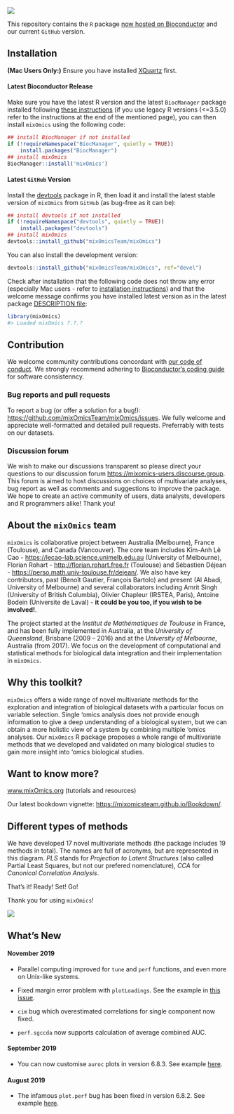 
![](http://mixomics.org/wp-content/uploads/2019/07/MixOmics-Logo-1.png)

This repository contains the `R` package [now hosted on
Bioconductor](http://bioconductor.org/packages/release/bioc/html/mixOmics.html)
and our current `GitHub` version.

## Installation

**(Mac Users Only:)** Ensure you have installed
[XQuartz](https://www.xquartz.org/) first.

#### Latest Bioconductor Release

Make sure you have the latest R version and the latest `BiocManager`
package installed following [these
instructions](https://www.bioconductor.org/install/) (if you use legacy
R versions (\<=3.5.0) refer to the instructions at the end of the
mentioned page), you can then install `mixOmics` using the following
code:

``` r
## install BiocManager if not installed
if (!requireNamespace("BiocManager", quietly = TRUE))
    install.packages("BiocManager")
## install mixOmics
BiocManager::install('mixOmics')
```

#### Latest `GitHub` Version

Install the [devtools](https://github.com/r-lib/devtools) package in R,
then load it and install the latest stable version of `mixOmics` from
`GitHub` (as bug-free as it can be):

``` r
## install devtools if not installed
if (!requireNamespace("devtools", quietly = TRUE))
    install.packages("devtools")
## install mixOmics
devtools::install_github("mixOmicsTeam/mixOmics")
```

You can also install the development version:

``` r
devtools::install_github("mixOmicsTeam/mixOmics", ref="devel")
```

Check after installation that the following code does not throw any
error (especially Mac users - refer to [installation
instructions](#installation)) and that the welcome message confirms you
have installed latest version as in the latest package [DESCRIPTION
file](https://github.com/mixOmicsTeam/mixOmics/blob/master/DESCRIPTION#L4):

``` r
library(mixOmics) 
#> Loaded mixOmics ?.?.?
```

## Contribution

We welcome community contributions concordant with [our code of
conduct](https://github.com/mixOmicsTeam/mixOmics/blob/master/CODE_OF_CONDUCT.md).
We strongly recommend adhering to [Bioconductor’s coding
guide](https://bioconductor.org/developers/how-to/coding-style/) for
software consistenncy.

### Bug reports and pull requests

To report a bug (or offer a solution for a bug\!):
<https://github.com/mixOmicsTeam/mixOmics/issues>. We fully welcome and
appreciate well-formatted and detailed pull requests. Preferrably with
tests on our datasets.

### Discussion forum

We wish to make our discussions transparent so please direct your
questions to our discussion forum
<https://mixomics-users.discourse.group>. This forum is aimed to host
discussions on choices of multivariate analyses, bug report as well as
comments and suggestions to improve the package. We hope to create an
active community of users, data analysts, developers and R programmers
alike\! Thank you\!

## About the `mixOmics` team

`mixOmics` is collaborative project between Australia (Melbourne),
France (Toulouse), and Canada (Vancouver). The core team includes
Kim-Anh Lê Cao - <https://lecao-lab.science.unimelb.edu.au> (University
of Melbourne), Florian Rohart - <http://florian.rohart.free.fr>
(Toulouse) and Sébastien Déjean -
<https://perso.math.univ-toulouse.fr/dejean/>. We also have key
contributors, past (Benoît Gautier, François Bartolo) and present (Al
Abadi, University of Melbourne) and several collaborators including
Amrit Singh (University of British Columbia), Olivier Chapleur (IRSTEA,
Paris), Antoine Bodein (Universite de Laval) - **it could be you too, if
you wish to be involved\!**.

The project started at the *Institut de Mathématiques de Toulouse* in
France, and has been fully implemented in Australia, at the *University
of Queensland*, Brisbane (2009 – 2016) and at the *University of
Melbourne*, Australia (from 2017). We focus on the development of
computational and statistical methods for biological data integration
and their implementation in `mixOmics`.

## Why this toolkit?

`mixOmics` offers a wide range of novel multivariate methods for the
exploration and integration of biological datasets with a particular
focus on variable selection. Single ‘omics analysis does not provide
enough information to give a deep understanding of a biological system,
but we can obtain a more holistic view of a system by combining multiple
‘omics analyses. Our `mixOmics` R package proposes a whole range of
multivariate methods that we developed and validated on many biological
studies to gain more insight into ‘omics biological studies.

## Want to know more?

www.mixOmics.org (tutorials and resources)

Our latest bookdown vignette:
<https://mixomicsteam.github.io/Bookdown/>.

## Different types of methods

We have developed 17 novel multivariate methods (the package includes 19
methods in total). The names are full of acronyms, but are represented
in this diagram. *PLS* stands for *Projection to Latent Structures*
(also called Partial Least Squares, but not our prefered nomenclature),
*CCA* for *Canonical Correlation Analysis*.

That’s it\! Ready\! Set\! Go\!

Thank you for using
`mixOmics`\!

![](http://mixomics.org/wp-content/uploads/2012/04/framework-mixOmics-June2016.jpg)

## What’s New

#### November 2019

  - Parallel computing improved for `tune` and `perf` functions, and
    even more on Unix-like systems.

  - Fixed margin error problem with `plotLoadings`. See the example in
    [this issue](https://github.com/mixOmicsTeam/mixOmics/issues/45).

  - `cim` bug which overestimated correlations for single component now
    fixed.

  - `perf.sgccda` now supports calculation of average combined AUC.

#### September 2019

  - You can now customise `auroc` plots in version 6.8.3. See example
    [here](https://github.com/mixOmicsTeam/mixOmics/issues/35).

#### August 2019

  - The infamous `plot.perf` bug has been fixed in version 6.8.2. See
    example [here](https://github.com/mixOmicsTeam/mixOmics/issues/27).
